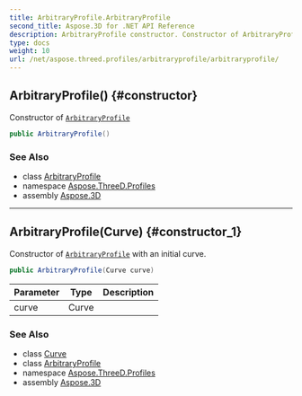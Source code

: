 ```yaml
---
title: ArbitraryProfile.ArbitraryProfile
second_title: Aspose.3D for .NET API Reference
description: ArbitraryProfile constructor. Constructor of ArbitraryProfile
type: docs
weight: 10
url: /net/aspose.threed.profiles/arbitraryprofile/arbitraryprofile/
---
```

## ArbitraryProfile() {#constructor}

Constructor of [`ArbitraryProfile`](../)

```csharp
public ArbitraryProfile()
```

### See Also

* class [ArbitraryProfile](../)
* namespace [Aspose.ThreeD.Profiles](../../../aspose.threed.profiles/)
* assembly [Aspose.3D](../../../)

---

## ArbitraryProfile(Curve) {#constructor_1}

Constructor of [`ArbitraryProfile`](../) with an initial curve.

```csharp
public ArbitraryProfile(Curve curve)
```

| Parameter | Type | Description |
| --- | --- | --- |
| curve | Curve |  |

### See Also

* class [Curve](../../../aspose.threed.entities/curve/)
* class [ArbitraryProfile](../)
* namespace [Aspose.ThreeD.Profiles](../../../aspose.threed.profiles/)
* assembly [Aspose.3D](../../../)


